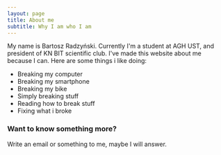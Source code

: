 ```yaml
---
layout: page
title: About me
subtitle: Why I am who I am
---
```


My name is Bartosz Radzyński. Currently I'm a student at AGH UST, and president of KN BIT scientific club. I've made this website about me because I can.
Here are some things i like doing:

- Breaking my computer 
- Breaking my smartphone
- Breaking my bike
- Simply breaking stuff
- Reading how to break stuff
- Fixing what i broke


### Want to know something more?

Write an email or something to me, maybe I will answer.
